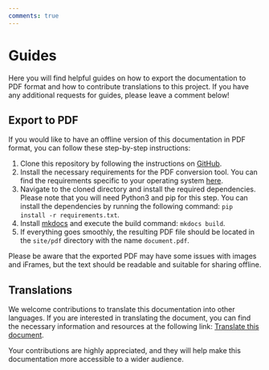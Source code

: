 ```yaml
---
comments: true
---
```


# Guides

Here you will find helpful guides on how to export the documentation to PDF format and how to contribute translations to this project. If you have any additional requests for guides, please leave a comment below!

## Export to PDF
If you would like to have an offline version of this documentation in PDF format, you can follow these step-by-step instructions:

1. Clone this repository by following the instructions on [GitHub](https://docs.github.com/en/repositories/creating-and-managing-repositories/cloning-a-repository).
2. Install the necessary requirements for the PDF conversion tool. You can find the requirements specific to your operating system [here](https://github.com/orzih/mkdocs-with-pdf#requirements).
3. Navigate to the cloned directory and install the required dependencies. Please note that you will need Python3 and pip for this step. You can install the dependencies by running the following command: `pip install -r requirements.txt`.
4. Install [mkdocs](https://www.mkdocs.org/user-guide/installation/) and execute the build command: `mkdocs build`.
5. If everything goes smoothly, the resulting PDF file should be located in the `site/pdf` directory with the name `document.pdf`.

Please be aware that the exported PDF may have some issues with images and iFrames, but the text should be readable and suitable for sharing offline.

## Translations
We welcome contributions to translate this documentation into other languages. If you are interested in translating the document, you can find the necessary information and resources at the following link: [Translate this document](https://github.com/ultrabug/mkdocs-static-i18n).

Your contributions are highly appreciated, and they will help make this documentation more accessible to a wider audience.
